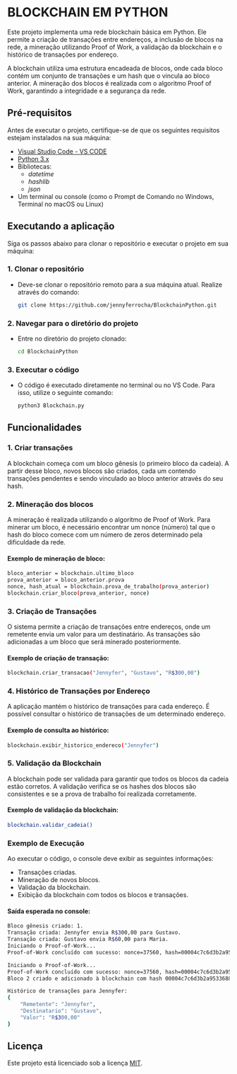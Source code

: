 # **BLOCKCHAIN EM PYTHON**

Este projeto implementa uma rede blockchain básica em Python. Ele permite a criação de transações entre endereços, a inclusão de blocos na rede, a mineração utilizando Proof of Work, a validação da blockchain e o histórico de transações por endereço.

A blockchain utiliza uma estrutura encadeada de blocos, onde cada bloco contém um conjunto de transações e um hash que o vincula ao bloco anterior. A mineração dos blocos é realizada com o algoritmo Proof of Work, garantindo a integridade e a segurança da rede.

## **Pré-requisitos**

Antes de executar o projeto, certifique-se de que os seguintes requisitos estejam instalados na sua máquina:

- [Visual Studio Code - VS CODE](https://code.visualstudio.com/Download)
- [Python 3.x](https://www.python.org/downloads/)
- Bibliotecas:
  - *datetime* 
  - *hashlib* 
  - *json*
- Um terminal ou console (como o Prompt de Comando no Windows, Terminal no macOS ou Linux)


## **Executando a aplicação**

Siga os passos abaixo para clonar o repositório e executar o projeto em sua máquina:

### **1. Clonar o repositório**

  - Deve-se clonar o repositório remoto para a sua máquina atual. Realize através do comando:

    ```bash
    git clone https://github.com/jennyferrocha/BlockchainPython.git
    ```

### **2. Navegar para o diretório do projeto**

  - Entre no diretório do projeto clonado:
  
    ``` bash
    cd BlockchainPython
    ```

### **3. Executar o código**
  - O código é executado diretamente no terminal ou no VS Code. Para isso, utilize o seguinte comando:

    ```bash
    python3 Blockchain.py
    ```

## **Funcionalidades**

### **1. Criar transações**
A blockchain começa com um bloco gênesis (o primeiro bloco da cadeia). A partir desse bloco, novos blocos são criados, cada um contendo transações pendentes e sendo vinculado ao bloco anterior através do seu hash.

### **2. Mineração dos blocos**

A mineração é realizada utilizando o algoritmo de Proof of Work. Para minerar um bloco, é necessário encontrar um nonce (número) tal que o hash do bloco comece com um número de zeros determinado pela dificuldade da rede.

#### Exemplo de mineração de bloco:
``` bash
bloco_anterior = blockchain.ultimo_bloco
prova_anterior = bloco_anterior.prova
nonce, hash_atual = blockchain.prova_de_trabalho(prova_anterior)
blockchain.criar_bloco(prova_anterior, nonce)

```

### **3. Criação de Transações**
O sistema permite a criação de transações entre endereços, onde um remetente envia um valor para um destinatário. As transações são adicionadas a um bloco que será minerado posteriormente.

#### Exemplo de criação de transação:

```bash
blockchain.criar_transacao("Jennyfer", "Gustavo", "R$300,00")
```

### **4. Histórico de Transações por Endereço**
A aplicação mantém o histórico de transações para cada endereço. É possível consultar o histórico de transações de um determinado endereço.

#### Exemplo de consulta ao histórico:
```bash
blockchain.exibir_historico_endereco("Jennyfer")
```

### **5. Validação da Blockchain**
A blockchain pode ser validada para garantir que todos os blocos da cadeia estão corretos. A validação verifica se os hashes dos blocos são consistentes e se a prova de trabalho foi realizada corretamente.

#### Exemplo de validação da blockchain:

```bash
blockchain.validar_cadeia()
```

### **Exemplo de Execução**
Ao executar o código, o console deve exibir as seguintes informações:

- Transações criadas.
- Mineração de novos blocos.
- Validação da blockchain.
- Exibição da blockchain com todos os blocos e transações.

#### Saída esperada no console:

```bash
Bloco gênesis criado: 1.
Transação criada: Jennyfer envia R$300,00 para Gustavo.
Transação criada: Gustavo envia R$60,00 para Maria.
Iniciando o Proof-of-Work...
Proof-of-Work concluído com sucesso: nonce=37560, hash=00004c7c6d3b2a9533688d516c4704a795f77d383a68015f6d7ecbfc1191b6bf

Iniciando o Proof-of-Work...
Proof-of-Work concluído com sucesso: nonce=37560, hash=00004c7c6d3b2a9533688d516c4704a795f77d383a68015f6d7ecbfc1191b6bf
Bloco 2 criado e adicionado à blockchain com hash 00004c7c6d3b2a9533688d516c4704a795f77d383a68015f6d7ecbfc1191b6bf.

Histórico de transações para Jennyfer:
{
    "Remetente": "Jennyfer",
    "Destinatario": "Gustavo",
    "Valor": "R$300,00"
}
```

## **Licença**

Este projeto está licenciado sob a licença [MIT](https://choosealicense.com/licenses/mit/).












  


